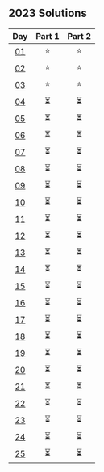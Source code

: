 ## 2023 Solutions

|              Day              | Part 1 | Part 2 |
| :---------------------------: | :----: | :----: |
| [01](day_01/day_01_solver.ts) |   ⭐   |   ⭐   |
| [02](day_02/day_02_solver.ts) |   ⭐   |   ⭐   |
| [03](day_03/day_03_solver.ts) |   ⭐   |   ⭐   |
|            [04]()             |   ⏳   |   ⏳   |
|            [05]()             |   ⏳   |   ⏳   |
|            [06]()             |   ⏳   |   ⏳   |
|            [07]()             |   ⏳   |   ⏳   |
|            [08]()             |   ⏳   |   ⏳   |
|            [09]()             |   ⏳   |   ⏳   |
|            [10]()             |   ⏳   |   ⏳   |
|            [11]()             |   ⏳   |   ⏳   |
|            [12]()             |   ⏳   |   ⏳   |
|            [13]()             |   ⏳   |   ⏳   |
|            [14]()             |   ⏳   |   ⏳   |
|            [15]()             |   ⏳   |   ⏳   |
|            [16]()             |   ⏳   |   ⏳   |
|            [17]()             |   ⏳   |   ⏳   |
|            [18]()             |   ⏳   |   ⏳   |
|            [19]()             |   ⏳   |   ⏳   |
|            [20]()             |   ⏳   |   ⏳   |
|            [21]()             |   ⏳   |   ⏳   |
|            [22]()             |   ⏳   |   ⏳   |
|            [23]()             |   ⏳   |   ⏳   |
|            [24]()             |   ⏳   |   ⏳   |
|            [25]()             |   ⏳   |   ⏳   |
